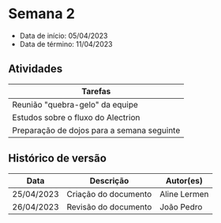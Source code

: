 # Semana 2

- Data de início: 05/04/2023
- Data de término: 11/04/2023


## Atividades
|Tarefas|
|-------|
|Reunião "quebra-gelo" da equipe|
|Estudos sobre o fluxo do Alectrion|
|Preparação de dojos para a semana seguinte|


## Histórico de versão

|**Data**|**Descrição**|**Autor(es)**|
|--------|-------------|--------------|
| 25/04/2023 | Criação do documento | Aline Lermen |
| 26/04/2023 | Revisão do documento | João Pedro |

